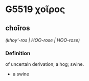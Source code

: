 # G5519 χοῖρος

## choîros

_(khoy'-ros | HOO-rose | HOO-rose)_

### Definition

of uncertain derivation; a hog; swine.

- a swine

